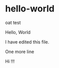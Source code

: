 # hello-world

oat test

Hello, World


I have edited this file.

One more line




















Hi !!!

